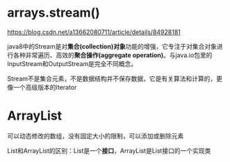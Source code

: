 # arrays.stream()

https://blog.csdn.net/a13662080711/article/details/84928181

java8中的Stream是对**集合(collection)对象**功能的增强，它专注于对集合对象进行各种非常遍历、高效的**聚合操作(aggregate operation)**。与java.io包里的InputStream和OutputStream是完全不同概念。

Stream不是集合元素，不是数据结构并不保存数据，它是有关算法和计算的，更像一个高级版本的Iterator

# ArrayList

可以动态修改的数组，没有固定大小的限制，可以添加或删除元素

List和ArrayList的区别：List是一个**接口**，ArrayList是List接口的一个实现类